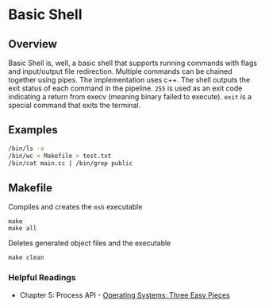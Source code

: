 # Basic Shell
## Overview

Basic Shell is, well, a basic shell that supports running commands with flags and input/output file redirection. Multiple commands can be chained together using pipes. The implementation uses c++. The shell outputs the exit status of each command in the pipeline. `255` is used as an exit code indicating a return from execv (meaning binary failed to execute). `exit` is a special command that exits the terminal.

## Examples
```sh
/bin/ls -a
/bin/wc < Makefile > test.txt
/bin/cat main.cc | /bin/grep public
```
## Makefile
Compiles and creates the `msh` executable
```
make
make all
```
Deletes generated object files and the executable
```
make clean
```
### Helpful Readings
- Chapter 5: Process API - [Operating Systems: Three Easy Pieces](https://pages.cs.wisc.edu/~remzi/OSTEP/)
